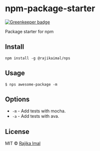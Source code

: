 # npm-package-starter

[![Greenkeeper badge](https://badges.greenkeeper.io/rajikaimal/npm-package-starter.svg)](https://greenkeeper.io/)

Package starter for npm 

## Install

```
npm install -g @rajikaimal/nps
```

## Usage

```
$ nps awesome-package -m
```
## Options

- `-m` - Add tests with mocha.
- `-a` - Add tests with ava.

## License

MIT © [Rajika Imal](https://rajikaimal.github.io)